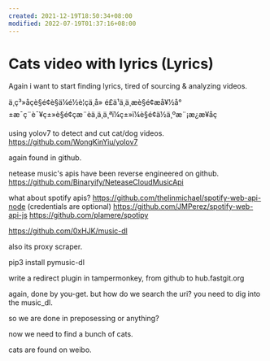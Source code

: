 ```yaml
---
created: 2021-12-19T18:50:34+08:00
modified: 2022-07-19T01:37:16+08:00
---
```


# Cats video with lyrics (Lyrics)

Again i want to start finding lyrics, tired of sourcing & analyzing videos.

ä¸ç³»åçè§é¢è§ä¼é½è¦çä¸å» é£ä¹ä¸ä¸æè§é¢æå¥½å°±æ¯ç¨è¯¥ç±»è§é¢çæ¨èä¸ä¸ä¸ªï¼ç±»ï¼è§é¢ä½ä¸ºæ¨¡æ¿æ¥åç

using yolov7 to detect and cut cat/dog videos.
https://github.com/WongKinYiu/yolov7

again found in github.

netease music's apis have been reverse engineered on github.
https://github.com/Binaryify/NeteaseCloudMusicApi

what about spotify apis?
https://github.com/thelinmichael/spotify-web-api-node (credentials are optional)
https://github.com/JMPerez/spotify-web-api-js
https://github.com/plamere/spotipy

https://github.com/0xHJK/music-dl

also its proxy scraper.

pip3 install pymusic-dl

write a redirect plugin in tampermonkey, from github to hub.fastgit.org

again, done by you-get. but how do we search the uri? you need to dig into the music_dl.

so we are done in preposessing or anything?

now we need to find a bunch of cats.

cats are found on weibo.
